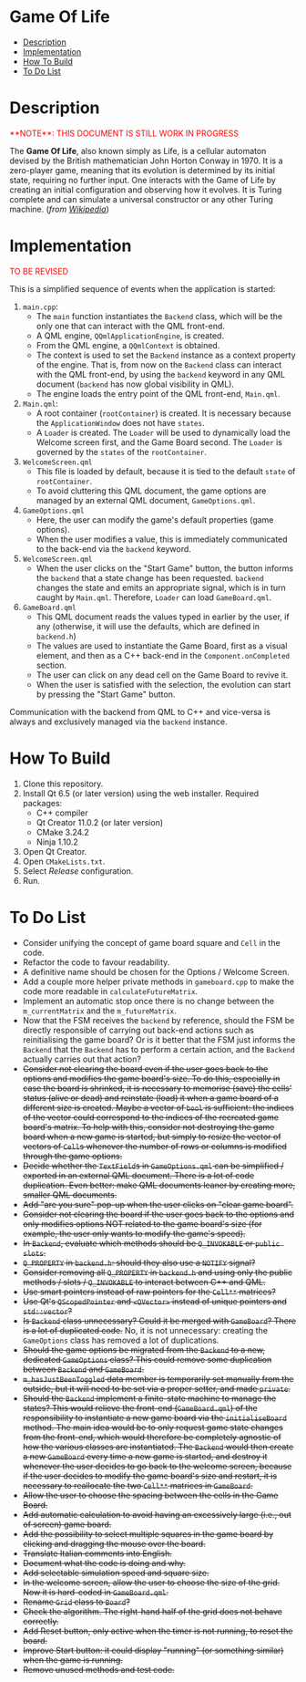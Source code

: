 <!-- omit in toc -->
# Game Of Life

- [Description](#description)
- [Implementation](#implementation)
- [How To Build](#how-to-build)
- [To Do List](#to-do-list)


# Description


<p style="color:red;">**NOTE**: THIS DOCUMENT IS STILL WORK IN PROGRESS</p>

The **Game Of Life**, also known simply as Life, is a cellular automaton devised by the British mathematician John Horton Conway in 1970. It is a zero-player game, meaning that its evolution is determined by its initial state, requiring no further input. One interacts with the Game of Life by creating an initial configuration and observing how it evolves. It is Turing complete and can simulate a universal constructor or any other Turing machine. (*from [Wikipedia](https://en.wikipedia.org/wiki/Conway%27s_Game_of_Life)*)


# Implementation

<p style="color:red;">TO BE REVISED</p>

This is a simplified sequence of events when the application is started:

1. `main.cpp`:
    - The `main` function instantiates the `Backend` class, which will be the only one that can interact with the QML front-end.
    - A QML engine, `QQmlApplicationEngine`, is created.
    - From the QML engine, a `QQmlContext` is obtained.
    - The context is used to set the `Backend` instance as a context property of the engine. That is, from now on the `Backend` class can interact with the QML front-end, by using the `backend` keyword in any QML document (`backend` has now global visibility in QML).
    - The engine loads the entry point of the QML front-end, `Main.qml`.
2. `Main.qml`:
    - A root container (`rootContainer`) is created. It is necessary because the `ApplicationWindow` does not have `states`.
    - A `Loader` is created. The `Loader` will be used to dynamically load the Welcome screen first, and the Game Board second. The `Loader` is governed by the `states` of the `rootContainer`.
3. `WelcomeScreen.qml`
    - This file is loaded by default, because it is tied to the default `state` of `rootContainer`.
    - To avoid cluttering this QML document, the game options are managed by an external QML document, `GameOptions.qml`.
4. `GameOptions.qml`
    - Here, the user can modify the game's default properties (game options).
    - When the user modifies a value, this is immediately communicated to the back-end via the `backend` keyword.
5. `WelcomeScreen.qml`
    - When the user clicks on the "Start Game" button, the button informs the `backend` that a state change has been requested. `backend` changes the state and emits an appropriate signal, which is in turn caught by `Main.qml`. Therefore, `Loader` can load `GameBoard.qml`.
6. `GameBoard.qml`
    - This QML document reads the values typed in earlier by the user, if any (otherwise, it will use the defaults, which are defined in `backend.h`)
    - The values are used to instantiate the Game Board, first as a visual element, and then as a C++ back-end in the `Component.onCompleted` section.
    - The user can click on any dead cell on the Game Board to revive it.
    - When the user is satisfied with the selection, the evolution can start by pressing the "Start Game" button.

Communication with the backend from QML to C++ and vice-versa is always and exclusively managed via the `backend` instance.


# How To Build

1. Clone this repository.
2. Install Qt 6.5 (or later version) using the web installer. Required packages:
    - C++ compiler
    - Qt Creator 11.0.2 (or later version)
    - CMake 3.24.2
    - Ninja 1.10.2
3. Open Qt Creator.
4. Open `CMakeLists.txt`.
5. Select *Release* configuration.
6. Run.


# To Do List

- Consider unifying the concept of game board square and `Cell` in the code.
- Refactor the code to favour readability.
- A definitive name should be chosen for the Options / Welcome Screen.
- Add a couple more helper private methods in `gameboard.cpp` to make the code more readable in `calculateFutureMatrix`.
- Implement an automatic stop once there is no change between the `m_currentMatrix` and the `m_futureMatrix`.
- Now that the FSM receives the `backend` by reference, should the FSM be directly responsible of carrying out back-end actions such as reinitialising the game board? Or is it better that the FSM just informs the `Backend` that the `Backend` has to perform a certain action, and the `Backend` actually carries out that action?
- ~~Consider not clearing the board even if the user goes back to the options and modifies the game board's size. To do this, especially in case the board is shrinked, it is necessary to memorise (save) the cells' status (alive or dead) and reinstate (load) it when a game board of a different size is created. Maybe a vector of `bool` is sufficient: the indices of the vector could correspond to the indices of the recreated game board's matrix. To help with this, consider not destroying the game board when a new game is started, but simply to resize the vector of vectors of `Cell`s whenever the number of rows or columns is modified through the game options.~~
- ~~Decide whether the `TextField`s in `GameOptions.qml` can be simplified / exported in an external QML document. There is a lot of code duplication. Even better: make QML documents leaner by creating more, smaller QML documents.~~
- ~~Add "are you sure" pop-up when the user clicks on "clear game board".~~
- ~~Consider not clearing the board if the user goes back to the options and only modifies options NOT related to the game board's size (for example, the user only wants to modify the game's speed).~~
- ~~In `Backend`, evaluate which methods should be `Q_INVOKABLE` or `public slots`.~~
- ~~`Q_PROPERTY` in `backend.h`: should they also use a `NOTIFY` signal?~~
- ~~Consider removing all `Q_PROPERTY` in `backend.h` and using only the public methods / slots / `Q_INVOKABLE` to interact between C++ and QML.~~
- ~~Use smart pointers instead of raw pointers for the `Cell**` matrices?~~
- ~~Use Qt's `QScopedPointer` and `<QVector>` instead of unique pointers and `std::vector`?~~
- ~~Is `Backend` class unnecessary? Could it be merged with `GameBoard`? There is a lot of duplicated code.~~ No, it is not unnecessary: creating the `GameOptions` class has removed a lot of duplications.
- ~~Should the game options be migrated from the `Backend` to a new, dedicated `GameOptions` class? This could remove some duplication between `Backend` and `GameBoard`.~~
- ~~`m_hasJustBeenToggled` data member is temporarily set manually from the outside, but it will need to be set via a proper setter, and made `private`.~~
- ~~Should the `Backend` implement a finite-state machine to manage the states? This would relieve the front-end (`GameBoard.qml`) of the responsibility to instantiate a new game board via the `initialiseBoard` method. The main idea would be to only request game state changes from the front-end, which would therefore be completely agnostic of how the various classes are instantiated. The `Backend` would then create a new `GameBoard` every time a new game is started, and destroy it whenever the user decides to go back to the welcome screen, because if the user decides to modify the game board's size and restart, it is necessary to reallocate the two `Cell**` matrices in `GameBoard`.~~
- ~~Allow the user to choose the spacing between the cells in the Game Board.~~
- ~~Add automatic calculation to avoid having an excessively large (i.e., out of screen) game board.~~
- ~~Add the possibility to select multiple squares in the game board by clicking and dragging the mouse over the board.~~
- ~~Translate Italian comments into English.~~
- ~~Document what the code is doing and why.~~
- ~~Add selectable simulation speed and square size.~~
- ~~In the welcome screen, allow the user to choose the size of the grid. Now it is hard-coded in `GameBoard.qml`.~~
- ~~Rename `Grid` class to `Board`?~~
- ~~Check the algorithm. The right-hand half of the grid does not behave correctly.~~
- ~~Add Reset button, only active when the timer is not running, to reset the board.~~
- ~~Improve Start button: it could display "running" (or something similar) when the game is running.~~
- ~~Remove unused methods and test code.~~